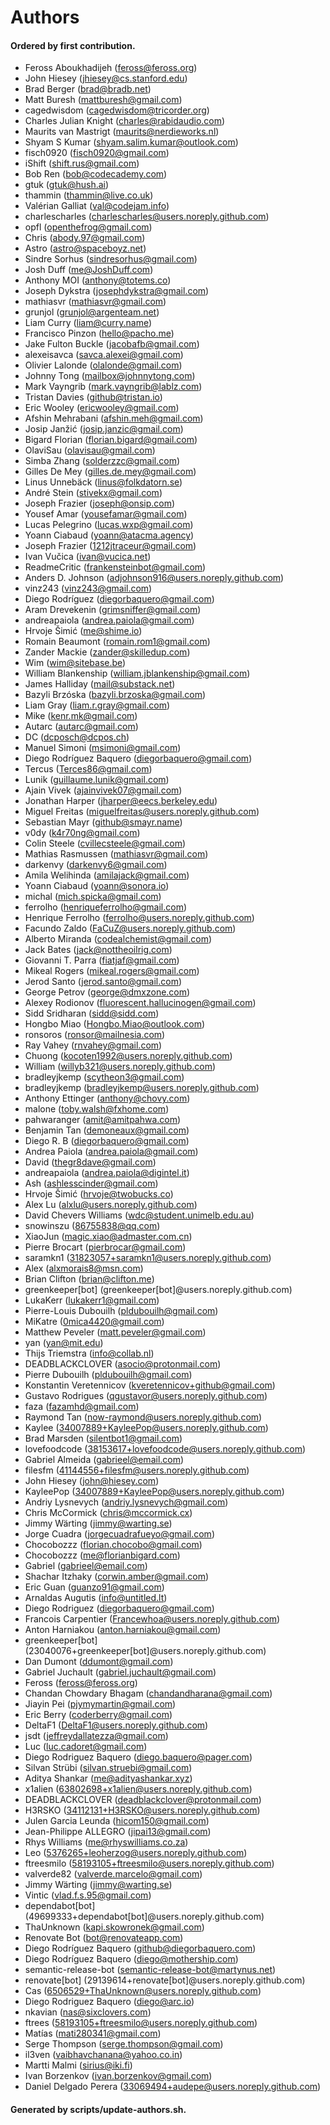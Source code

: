# Authors

#### Ordered by first contribution.

- Feross Aboukhadijeh (feross@feross.org)
- John Hiesey (jhiesey@cs.stanford.edu)
- Brad Berger (brad@bradb.net)
- Matt Buresh (mattburesh@gmail.com)
- cagedwisdom (cagedwisdom@tricorder.org)
- Charles Julian Knight (charles@rabidaudio.com)
- Maurits van Mastrigt (maurits@nerdieworks.nl)
- Shyam S Kumar (shyam.salim.kumar@outlook.com)
- fisch0920 (fisch0920@gmail.com)
- iShift (shift.rus@gmail.com)
- Bob Ren (bob@codecademy.com)
- gtuk (gtuk@hush.ai)
- thammin (thammin@live.co.uk)
- Valérian Galliat (val@codejam.info)
- charlescharles (charlescharles@users.noreply.github.com)
- opfl (openthefrog@gmail.com)
- Chris (abody.97@gmail.com)
- Astro (astro@spaceboyz.net)
- Sindre Sorhus (sindresorhus@gmail.com)
- Josh Duff (me@JoshDuff.com)
- Anthony MOI (anthony@totems.co)
- Joseph Dykstra (josephdykstra@gmail.com)
- mathiasvr (mathiasvr@gmail.com)
- grunjol (grunjol@argenteam.net)
- Liam Curry (liam@curry.name)
- Francisco Pinzon (hello@pacho.me)
- Jake Fulton Buckle (jacobafb@gmail.com)
- alexeisavca (savca.alexei@gmail.com)
- Olivier Lalonde (olalonde@gmail.com)
- Johnny Tong (mailbox@johnnytong.com)
- Mark Vayngrib (mark.vayngrib@lablz.com)
- Tristan Davies (github@tristan.io)
- Eric Wooley (ericwooley@gmail.com)
- Afshin Mehrabani (afshin.meh@gmail.com)
- Josip Janžić (josip.janzic@gmail.com)
- Bigard Florian (florian.bigard@gmail.com)
- OlaviSau (olavisau@gmail.com)
- Simba Zhang (solderzzc@gmail.com)
- Gilles De Mey (gilles.de.mey@gmail.com)
- Linus Unnebäck (linus@folkdatorn.se)
- André Stein (stivekx@gmail.com)
- Joseph Frazier (joseph@onsip.com)
- Yousef Amar (yousefamar@gmail.com)
- Lucas Pelegrino (lucas.wxp@gmail.com)
- Yoann Ciabaud (yoann@atacma.agency)
- Joseph Frazier (1212jtraceur@gmail.com)
- Ivan Vučica (ivan@vucica.net)
- ReadmeCritic (frankensteinbot@gmail.com)
- Anders D. Johnson (adjohnson916@users.noreply.github.com)
- vinz243 (vinz243@gmail.com)
- Diego Rodríguez (diegorbaquero@gmail.com)
- Aram Drevekenin (grimsniffer@gmail.com)
- andreapaiola (andrea.paiola@gmail.com)
- Hrvoje Šimić (me@shime.io)
- Romain Beaumont (romain.rom1@gmail.com)
- Zander Mackie (zander@skilledup.com)
- Wim (wim@sitebase.be)
- William Blankenship (william.jblankenship@gmail.com)
- James Halliday (mail@substack.net)
- Bazyli Brzóska (bazyli.brzoska@gmail.com)
- Liam Gray (liam.r.gray@gmail.com)
- Mike (kenr.mk@gmail.com)
- Autarc (autarc@gmail.com)
- DC (dcposch@dcpos.ch)
- Manuel Simoni (msimoni@gmail.com)
- Diego Rodríguez Baquero (diegorbaquero@gmail.com)
- Tercus (Terces86@gmail.com)
- Lunik (guillaume.lunik@gmail.com)
- Ajain Vivek (ajainvivek07@gmail.com)
- Jonathan Harper (jharper@eecs.berkeley.edu)
- Miguel Freitas (miguelfreitas@users.noreply.github.com)
- Sebastian Mayr (github@smayr.name)
- v0dy (k4r70ng@gmail.com)
- Colin Steele (cvillecsteele@gmail.com)
- Mathias Rasmussen (mathiasvr@gmail.com)
- darkenvy (darkenvy6@gmail.com)
- Amila Welihinda (amilajack@gmail.com)
- Yoann Ciabaud (yoann@sonora.io)
- michal (mich.spicka@gmail.com)
- ferrolho (henriqueferrolho@gmail.com)
- Henrique Ferrolho (ferrolho@users.noreply.github.com)
- Facundo Zaldo (FaCuZ@users.noreply.github.com)
- Alberto Miranda (codealchemist@gmail.com)
- Jack Bates (jack@nottheoilrig.com)
- Giovanni T. Parra (fiatjaf@gmail.com)
- Mikeal Rogers (mikeal.rogers@gmail.com)
- Jerod Santo (jerod.santo@gmail.com)
- George Petrov (george@dmxzone.com)
- Alexey Rodionov (fluorescent.hallucinogen@gmail.com)
- Sidd Sridharan (sidd@sidd.com)
- Hongbo Miao (Hongbo.Miao@outlook.com)
- ronsoros (ronsor@mailnesia.com)
- Ray Vahey (rnvahey@gmail.com)
- Chuong (kocoten1992@users.noreply.github.com)
- William (willyb321@users.noreply.github.com)
- bradleyjkemp (scytheon3@gmail.com)
- bradleyjkemp (bradleyjkemp@users.noreply.github.com)
- Anthony Ettinger (anthony@chovy.com)
- malone (toby.walsh@fxhome.com)
- pahwaranger (amit@amitpahwa.com)
- Benjamin Tan (demoneaux@gmail.com)
- Diego R. B (diegorbaquero@gmail.com)
- Andrea Paiola (andrea.paiola@gmail.com)
- David (thegr8dave@gmail.com)
- andreapaiola (andrea.paiola@digintel.it)
- Ash (ashlesscinder@gmail.com)
- Hrvoje Šimić (hrvoje@twobucks.co)
- Alex Lu (alxlu@users.noreply.github.com)
- David Chevers Williams (wdc@student.unimelb.edu.au)
- snowinszu (86755838@qq.com)
- XiaoJun (magic.xiao@admaster.com.cn)
- Pierre Brocart (pierbrocar@gmail.com)
- saramkn1 (31823057+saramkn1@users.noreply.github.com)
- Alex (alxmorais8@msn.com)
- Brian Clifton (brian@clifton.me)
- greenkeeper[bot] (greenkeeper[bot]@users.noreply.github.com)
- LukaKerr (lukakerr1@gmail.com)
- Pierre-Louis Dubouilh (pldubouilh@gmail.com)
- MiKatre (0mica4420@gmail.com)
- Matthew Peveler (matt.peveler@gmail.com)
- yan (yan@mit.edu)
- Thijs Triemstra (info@collab.nl)
- DEADBLACKCLOVER (asocio@protonmail.com)
- Pierre Dubouilh (pldubouilh@gmail.com)
- Konstantin Veretennicov (kveretennicov+github@gmail.com)
- Gustavo Rodrigues (qgustavor@users.noreply.github.com)
- faza (fazamhd@gmail.com)
- Raymond Tan (now-raymond@users.noreply.github.com)
- Kaylee (34007889+KayleePop@users.noreply.github.com)
- Brad Marsden (silentbot1@gmail.com)
- lovefoodcode (38153617+lovefoodcode@users.noreply.github.com)
- Gabriel Almeida (gabrieel@email.com)
- filesfm (41144556+filesfm@users.noreply.github.com)
- John Hiesey (john@hiesey.com)
- KayleePop (34007889+KayleePop@users.noreply.github.com)
- Andriy Lysnevych (andriy.lysnevych@gmail.com)
- Chris McCormick (chris@mccormick.cx)
- Jimmy Wärting (jimmy@warting.se)
- Jorge Cuadra (jorgecuadrafueyo@gmail.com)
- Chocobozzz (florian.chocobo@gmail.com)
- Chocobozzz (me@florianbigard.com)
- Gabriel (gabrieel@email.com)
- Shachar Itzhaky (corwin.amber@gmail.com)
- Eric Guan (guanzo91@gmail.com)
- Arnaldas Augutis (info@untitled.lt)
- Diego Rodriguez (diegorbaquero@gmail.com)
- Francois Carpentier (Francewhoa@users.noreply.github.com)
- Anton Harniakou (anton.harniakou@gmail.com)
- greenkeeper[bot] (23040076+greenkeeper[bot]@users.noreply.github.com)
- Dan Dumont (ddumont@gmail.com)
- Gabriel Juchault (gabriel.juchault@gmail.com)
- Feross (feross@feross.org)
- Chandan Chowdary Bhagam (chandandharana@gmail.com)
- Jiayin Pei (pjymymartin@gmail.com)
- Eric Berry (coderberry@gmail.com)
- DeltaF1 (DeltaF1@users.noreply.github.com)
- jsdt (jeffreydallatezza@gmail.com)
- Luc (luc.cadoret@gmail.com)
- Diego Rodriguez Baquero (diego.baquero@pager.com)
- Silvan Strübi (silvan.struebi@gmail.com)
- Aditya Shankar (me@adityashankar.xyz)
- x1alien (63802698+x1alien@users.noreply.github.com)
- DEADBLACKCLOVER (deadblackclover@protonmail.com)
- H3RSKO (34112131+H3RSKO@users.noreply.github.com)
- Julen Garcia Leunda (hicom150@gmail.com)
- Jean-Philippe ALLEGRO (jipai13@gmail.com)
- Rhys Williams (me@rhyswilliams.co.za)
- Leo (5376265+leoherzog@users.noreply.github.com)
- ftreesmilo (58193105+ftreesmilo@users.noreply.github.com)
- valverde82 (valverde.marcelo@gmail.com)
- Jimmy Wärting (jimmy@warting.se)
- Vintic (vlad.f.s.95@gmail.com)
- dependabot[bot] (49699333+dependabot[bot]@users.noreply.github.com)
- ThaUnknown (kapi.skowronek@gmail.com)
- Renovate Bot (bot@renovateapp.com)
- Diego Rodríguez Baquero (github@diegorbaquero.com)
- Diego Rodríguez Baquero (diego@mothership.com)
- semantic-release-bot (semantic-release-bot@martynus.net)
- renovate[bot] (29139614+renovate[bot]@users.noreply.github.com)
- Cas (6506529+ThaUnknown@users.noreply.github.com)
- Diego Rodriguez Baquero (diego@arc.io)
- nkavian (nas@sixclovers.com)
- ftrees (58193105+ftreesmilo@users.noreply.github.com)
- Matías (mati280341@gmail.com)
- Serge Thompson (serge.thompson@gmail.com)
- il3ven (vaibhavchanana@yahoo.co.in)
- Martti Malmi (sirius@iki.fi)
- Ivan Borzenkov (ivan.borzenkov@gmail.com)
- Daniel Delgado Perera (33069494+audepe@users.noreply.github.com)

#### Generated by scripts/update-authors.sh.
